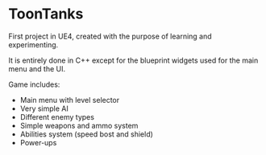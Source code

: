 # ToonTanks
First project in UE4, created with the purpose of learning and experimenting.

It is entirely done in C++ except for the blueprint widgets used for the main menu and the UI.

Game includes:
* Main menu with level selector
* Very simple AI
* Different enemy types
* Simple weapons and ammo system
* Abilities system (speed bost and shield)
* Power-ups
